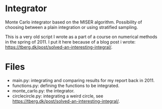 Integrator
==========
Monte Carlo integrator based on the MISER algorithm. Possibility of choosing
between a plain integration or using stratified sampling.

This is a very old script I wrote as a part of a course on numerical methods in
the spring of 2011. I put it here because of a blog post i wrote: https://tberg.dk/post/solved-an-interesting-integral/.

Files
=====
- main.py: integrating and comparing results for my report back in 2011.
- functions.py: defining the functions to be integrated.
- monte_carlo.py: the integrator.
- circlecircle.py: integrating a weird circle, see https://tberg.dk/post/solved-an-interesting-integral/.
